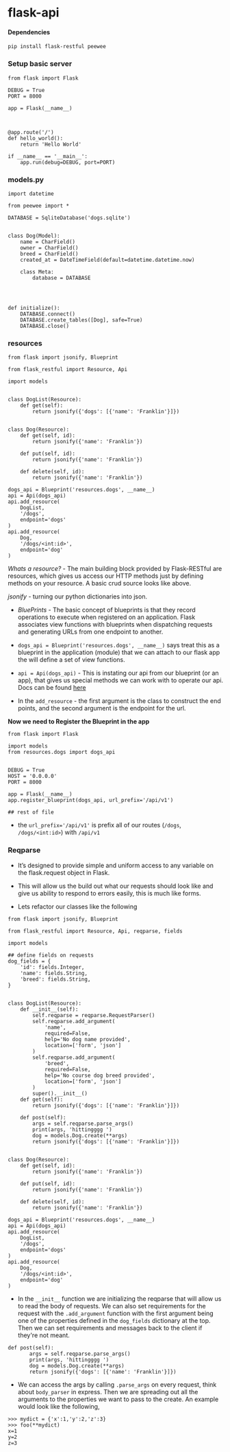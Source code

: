 # flask-api


#### Dependencies

```pip install flask-restful peewee```


### Setup basic server 

```
from flask import Flask

DEBUG = True
PORT = 8000

app = Flask(__name__)



@app.route('/')
def hello_world():
    return 'Hello World'

if __name__ == '__main__':
    app.run(debug=DEBUG, port=PORT)
```

### models.py


```
import datetime

from peewee import *

DATABASE = SqliteDatabase('dogs.sqlite')


class Dog(Model):
    name = CharField()
    owner = CharField()
    breed = CharField()
    created_at = DateTimeField(default=datetime.datetime.now)

    class Meta:
        database = DATABASE




def initialize():
    DATABASE.connect()
    DATABASE.create_tables([Dog], safe=True)
    DATABASE.close()

```


### resources 

```
from flask import jsonify, Blueprint

from flask_restful import Resource, Api

import models


class DogList(Resource):
    def get(self):
        return jsonify({'dogs': [{'name': 'Franklin'}]})


class Dog(Resource):
    def get(self, id):
        return jsonify({'name': 'Franklin'})

    def put(self, id):
        return jsonify({'name': 'Franklin'})

    def delete(self, id):
        return jsonify({'name': 'Franklin'})

dogs_api = Blueprint('resources.dogs', __name__)
api = Api(dogs_api)
api.add_resource(
    DogList,
    '/dogs',
    endpoint='dogs'
)
api.add_resource(
    Dog,
    '/dogs/<int:id>',
    endpoint='dog'
)
```

*Whats a resource?* - The main building block provided by Flask-RESTful are resources, which gives us access our HTTP methods just by defining methods on your resource. A basic crud source looks like above.  

*jsonify* - turning our python dictionaries into json.  

-  *BluePrints* - The basic concept of blueprints is that they record operations to execute when registered on an application. Flask associates view functions with blueprints when dispatching requests and generating URLs from one endpoint to another.

- `dogs_api = Blueprint('resources.dogs', __name__)` says treat this as a blueprint in the application (module) that we can attach to our flask app the will define a set of view functions.  

- `api = Api(dogs_api)` - This is instating our api from our blueprint (or an app), that gives us special methods we can work with to operate our api.  Docs can be found [here](https://flask-restful.readthedocs.io/en/latest/api.html#id1)

- In the `add_resource` - the first argument is the class to construct the end points, and the second argument is the endpoint for the url.

**Now we need to Register the Blueprint in the app**

```
from flask import Flask

import models
from resources.dogs import dogs_api


DEBUG = True
HOST = '0.0.0.0'
PORT = 8000

app = Flask(__name__)
app.register_blueprint(dogs_api, url_prefix='/api/v1')

## rest of file

```

- the `url_prefix='/api/v1'` is prefix all of our routes (`/dogs`, `/dogs/<int:id>`) with `/api/v1`


### Reqparse 

- It’s designed to provide simple and uniform access to any variable on the flask.request object in Flask.

- This will allow us the build out what our requests should look like and give us ability to respond to errors easily, this is much like forms.  

- Lets refactor our classes like the following 

```
from flask import jsonify, Blueprint

from flask_restful import Resource, Api, reqparse, fields

import models

## define fields on requests
dog_fields = {
    'id': fields.Integer,
    'name': fields.String,
    'breed': fields.String,
}


class DogList(Resource):
    def __init__(self):
        self.reqparse = reqparse.RequestParser()
        self.reqparse.add_argument(
            'name',
            required=False,
            help='No dog name provided',
            location=['form', 'json']
        )
        self.reqparse.add_argument(
            'breed',
            required=False,
            help='No course dog breed provided',
            location=['form', 'json']
        )
        super().__init__()
    def get(self):
        return jsonify({'dogs': [{'name': 'Franklin'}]})

    def post(self):
        args = self.reqparse.parse_args()
        print(args, 'hittingggg ')
        dog = models.Dog.create(**args)
        return jsonify({'dogs': [{'name': 'Franklin'}]})


class Dog(Resource):
    def get(self, id):
        return jsonify({'name': 'Franklin'})

    def put(self, id):
        return jsonify({'name': 'Franklin'})

    def delete(self, id):
        return jsonify({'name': 'Franklin'})

dogs_api = Blueprint('resources.dogs', __name__)
api = Api(dogs_api)
api.add_resource(
    DogList,
    '/dogs',
    endpoint='dogs'
)
api.add_resource(
    Dog,
    '/dogs/<int:id>',
    endpoint='dog'
)
```

- In the `__init__` function we are initializing the reqparse that will allow us to read the body of requests. We can also set requirements for the request with the `.add_argument` function with the first argument being one of the properties defined in the `dog_fields` dictionary at the top.  Then we can set requirements and messages back to the client if they're not meant.  

 ```
def post(self):
        args = self.reqparse.parse_args()
        print(args, 'hittingggg ')
        dog = models.Dog.create(**args)
        return jsonify({'dogs': [{'name': 'Franklin'}]})
  ``` 
- We can access the args by calling `.parse_args` on every request, think about `body_parser` in express.  Then we are spreading out all the arguments to the properties we want to pass to the create.  An example would look like the following, 

```
>>> mydict = {'x':1,'y':2,'z':3}
>>> foo(**mydict)
x=1
y=2
z=3
```
